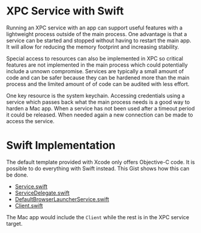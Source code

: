 # XPC Service with Swift

Running an XPC service with an app can support useful features with a lightweight process outside of the main process. One advantage is that a service can be started and stopped without having to restart the main app. It will allow for reducing the memory footprint and increasing stability. 

Special access to resources can also be implemented in XPC so critical features are not implemented in the main process which could potentially include a unnown compromise. Services are typically a small amount of code and can be safer because they can be hardened more than the main process and the limited amount of of code can be audited with less effort.

One key resource is the system keychain. Accessing credentials using a service which passes back what the main process needs is a good way to harden a Mac app. When a service has not been used after a timeout period it could be released. When needed again a new connection can be made to access the service.

# Swift Implementation

The default template provided with Xcode only offers Objective-C code. It is possible to do everything with Swift instead. This Gist shows how this can be done.

* [Service.swift](https://github.com/brennanMKE/BrowserLauncher/blob/main/BrowserLauncherService/Service.swift)
* [ServiceDelegate.swift](https://github.com/brennanMKE/BrowserLauncher/blob/main/BrowserLauncherService/ServiceDelegate.swift)
* [DefaultBrowserLauncherService.swift](https://github.com/brennanMKE/BrowserLauncher/blob/main/BrowserLauncherService/BrowserLauncherService.swift)
* [Client.swift](https://github.com/brennanMKE/BrowserLauncher/blob/main/BrowserLauncher/Client.swift)

The Mac app would include the `Client` while the rest is in the XPC service target.
